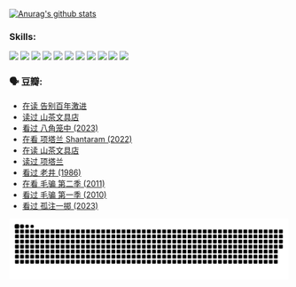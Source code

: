 
[![Anurag's github stats](https://github-readme-stats.vercel.app/api?username=w940853815)](https://github.com/anuraghazra/github-readme-stats)

### Skills:

<code><img height="32" src="https://cdn.jsdelivr.net/npm/simple-icons@v5/icons/python.svg"></code>
<code><img height="32" src="https://cdn.jsdelivr.net/npm/simple-icons@v5/icons/javascript.svg"></code>
<code><img height="32" src="https://cdn.jsdelivr.net/npm/simple-icons@v5/icons/django.svg"></code>
<code><img height="32" src="https://cdn.jsdelivr.net/npm/simple-icons@v5/icons/flask.svg"></code>
<code><img height="32" src="https://cdn.jsdelivr.net/npm/simple-icons@v5/icons/vuetify.svg"></code>
<code><img height="32" src="https://cdn.jsdelivr.net/npm/simple-icons@v5/icons/git.svg"></code>
<code><img height="32" src="https://cdn.jsdelivr.net/npm/simple-icons@v5/icons/docker.svg"></code>
<code><img height="32" src="https://cdn.jsdelivr.net/npm/simple-icons@v5/icons/postgresql.svg"></code>
<code><img height="32" src="https://cdn.jsdelivr.net/npm/simple-icons@v5/icons/elasticsearch.svg"></code>
<code><img height="32" src="https://cdn.jsdelivr.net/npm/simple-icons@v5/icons/macos.svg"></code>
<code><img height="32" src="https://cdn.jsdelivr.net/npm/simple-icons@v5/icons/linux.svg"></code>

### 🗣 豆瓣:

<!-- DOUBAN-ACTIVITIES:START -->
- [在读 告别百年激进](https://www.douban.com/people/136069238/status/4374953075/?_i=95084998)
- [读过 山茶文具店](https://www.douban.com/people/136069238/status/4374952154/?_i=95084998)
- [看过 八角笼中‎ (2023)](https://www.douban.com/people/136069238/status/4367541707/?_i=95084998)
- [在看 项塔兰 Shantaram‎ (2022)](https://www.douban.com/people/136069238/status/4365497032/?_i=95084998)
- [在读 山茶文具店](https://www.douban.com/people/136069238/status/4364620725/?_i=95084998)
- [读过 项塔兰](https://www.douban.com/people/136069238/status/4364620288/?_i=95084998)
- [看过 老井‎ (1986)](https://www.douban.com/people/136069238/status/4362366672/?_i=95084998)
- [在看 毛骗 第二季‎ (2011)](https://www.douban.com/people/136069238/status/4355752869/?_i=95084998)
- [看过 毛骗 第一季‎ (2010)](https://www.douban.com/people/136069238/status/4355752667/?_i=95084998)
- [看过 孤注一掷‎ (2023)](https://www.douban.com/people/136069238/status/4354774568/?_i=95084998)
<!-- DOUBAN-ACTIVITIES:END -->


![Snake animation](https://raw.githubusercontent.com/w940853815/w940853815/output/github-contribution-grid-snake.svg)

<!--
**w940853815/w940853815** is a ✨ _special_ ✨ repository because its `README.md` (this file) appears on your GitHub profile.

Here are some ideas to get you started:

- 🔭 I’m currently working on ...
- 🌱 I’m currently learning ...
- 👯 I’m looking to collaborate on ...
- 🤔 I’m looking for help with ...
- 💬 Ask me about ...
- 📫 How to reach me: ...
- 😄 Pronouns: ...
- ⚡ Fun fact: ...
-->
